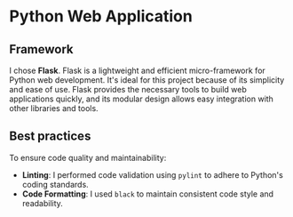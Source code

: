 # Python Web Application

## Framework

I chose **Flask**. Flask is a lightweight and efficient micro-framework for Python web development. It's ideal for this project because of its simplicity and ease of use. Flask provides the necessary tools to build web applications quickly, and its modular design allows easy integration with other libraries and tools.

## Best practices

To ensure code quality and maintainability:

- **Linting**: I performed code validation using `pylint` to adhere to Python's coding standards.
- **Code Formatting**: I used `black` to maintain consistent code style and readability.
